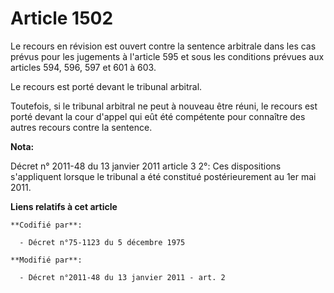# Article 1502

Le recours en révision est ouvert contre la sentence arbitrale dans les cas prévus pour les jugements à l'article 595 et sous
les conditions prévues aux articles 594, 596, 597 et 601 à 603. 

Le recours est porté devant le tribunal arbitral. 

Toutefois, si le tribunal arbitral ne peut à nouveau être réuni, le recours est porté devant la cour d'appel qui eût été
compétente pour connaître des autres recours contre la sentence.

**Nota:**

Décret n° 2011-48 du 13 janvier 2011 article 3 2°: Ces dispositions s'appliquent lorsque le tribunal a été constitué
postérieurement au 1er mai 2011.

**Liens relatifs à cet article**

	**Codifié par**:

	  - Décret n°75-1123 du 5 décembre 1975

	**Modifié par**:

	  - Décret n°2011-48 du 13 janvier 2011 - art. 2
